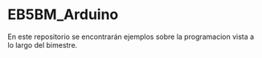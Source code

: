 # EB5BM_Arduino
En este repositorio se encontrarán ejemplos sobre la programacion vista a lo largo del bimestre.
